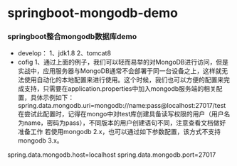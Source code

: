 # springboot-mongodb-demo
### springboot整合mongodb数据库demo
* develop：
 1、jdk1.8
 2、tomcat8
* cofig
1、通过上面的例子，我们可以轻而易举的对MongoDB进行访问，但是实战中，应用服务器与MongoDB通常不会部署于同一台设备之上，这样就无法使用自动化的本地配置来进行使用。这个时候，我们也可以方便的配置来完成支持，只需要在application.properties中加入mongodb服务端的相关配置，具体示例如下：
  spring.data.mongodb.uri=mongodb://name:pass@localhost:27017/test
在尝试此配置时，记得在mongo中对test库创建具备读写权限的用户（用户名为name，密码为pass），不同版本的用户创建语句不同，注意查看文档做好准备工作
若使用mongodb 2.x，也可以通过如下参数配置，该方式不支持mongodb 3.x。

spring.data.mongodb.host=localhost spring.data.mongodb.port=27017
